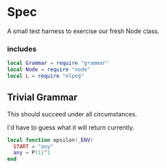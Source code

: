 # Spec


  A small test harness to exercise our fresh Node class.

### includes

```lua
local Grammar = require "grammar"
local Node = require "node"
local L = require "elpeg"


```
## Trivial Grammar

This should succeed under all circumstances.


I'd have to guess what it will return currently. 

```lua
local function epsilon(_ENV)
  START = "any"
  any = P(1)^1 
end 
```
